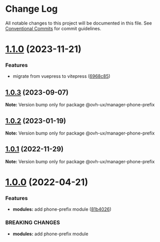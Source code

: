 # Change Log

All notable changes to this project will be documented in this file.
See [Conventional Commits](https://conventionalcommits.org) for commit guidelines.

# [1.1.0](https://github.com/ovh/manager/compare/@ovh-ux/manager-phone-prefix@1.0.3...@ovh-ux/manager-phone-prefix@1.1.0) (2023-11-21)


### Features

* migrate from vuepress to vitepress ([6968c85](https://github.com/ovh/manager/commit/6968c85f00e19c41bc240abb37a50e9dacf9c5e5))





## [1.0.3](https://github.com/ovh/manager/compare/@ovh-ux/manager-phone-prefix@1.0.2...@ovh-ux/manager-phone-prefix@1.0.3) (2023-09-07)

**Note:** Version bump only for package @ovh-ux/manager-phone-prefix





## [1.0.2](https://github.com/ovh/manager/compare/@ovh-ux/manager-phone-prefix@1.0.1...@ovh-ux/manager-phone-prefix@1.0.2) (2023-01-19)

**Note:** Version bump only for package @ovh-ux/manager-phone-prefix





## [1.0.1](https://github.com/ovh/manager/compare/@ovh-ux/manager-phone-prefix@1.0.0...@ovh-ux/manager-phone-prefix@1.0.1) (2022-11-29)

**Note:** Version bump only for package @ovh-ux/manager-phone-prefix





# [1.0.0](https://github.com/ovh/manager/compare/@ovh-ux/manager-phone-prefix@0.0.0...@ovh-ux/manager-phone-prefix@1.0.0) (2022-04-21)


### Features

* **modules:** add phone-prefix module ([81b4026](https://github.com/ovh/manager/commit/81b4026f84b0e6e7993465d1bfc5ff35619f5f8a))


### BREAKING CHANGES

* **modules:** add phone-prefix module

